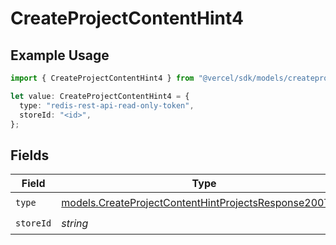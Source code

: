 # CreateProjectContentHint4

## Example Usage

```typescript
import { CreateProjectContentHint4 } from "@vercel/sdk/models/createprojectop.js";

let value: CreateProjectContentHint4 = {
  type: "redis-rest-api-read-only-token",
  storeId: "<id>",
};
```

## Fields

| Field                                                                                                                  | Type                                                                                                                   | Required                                                                                                               | Description                                                                                                            |
| ---------------------------------------------------------------------------------------------------------------------- | ---------------------------------------------------------------------------------------------------------------------- | ---------------------------------------------------------------------------------------------------------------------- | ---------------------------------------------------------------------------------------------------------------------- |
| `type`                                                                                                                 | [models.CreateProjectContentHintProjectsResponse200Type](../models/createprojectcontenthintprojectsresponse200type.md) | :heavy_check_mark:                                                                                                     | N/A                                                                                                                    |
| `storeId`                                                                                                              | *string*                                                                                                               | :heavy_check_mark:                                                                                                     | N/A                                                                                                                    |